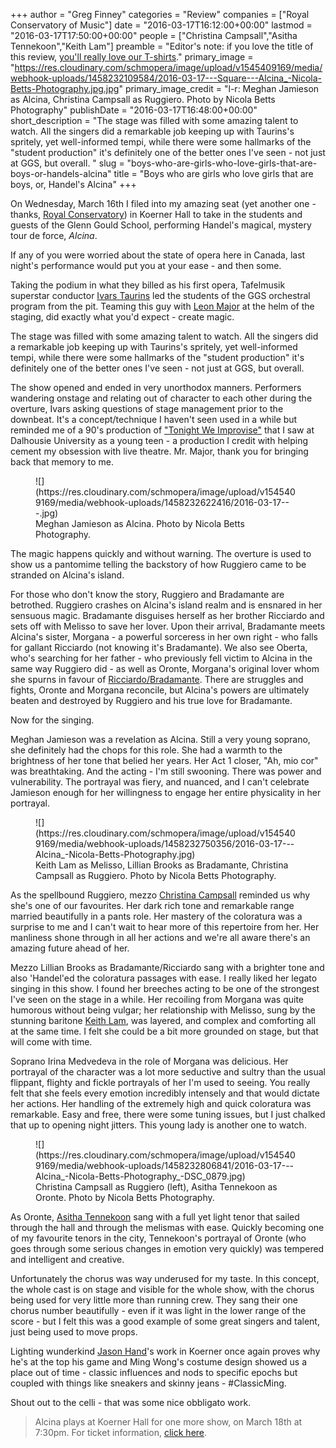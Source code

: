 +++
author = "Greg Finney"
categories = "Review"
companies = ["Royal Conservatory of Music"]
date = "2016-03-17T16:12:00+00:00"
lastmod = "2016-03-17T17:50:00+00:00"
people = ["Christina Campsall","Asitha Tennekoon","Keith Lam"]
preamble = "Editor's note: if you love the title of this review, [you'll really love our T-shirts](http://store.schmopera.com/collections/t-shirts/products/opera-is-boys-being-girls-being-boys-womens-t-shirt)."
primary_image = "https://res.cloudinary.com/schmopera/image/upload/v1545409169/media/webhook-uploads/1458232109584/2016-03-17---Square---Alcina_-Nicola-Betts-Photography.jpg.jpg"
primary_image_credit = "l-r: Meghan Jamieson as Alcina, Christina Campsall as Ruggiero. Photo by Nicola Betts Photography"
publishDate = "2016-03-17T16:48:00+00:00"
short_description = "The stage was filled with some amazing talent to watch. All the singers did a remarkable job keeping up with Taurins&#039;s spritely, yet well-informed tempi, while there were some hallmarks of the &quot;student production&quot; it&#039;s definitely one of the better ones I&#039;ve seen - not just at GGS, but overall. "
slug = "boys-who-are-girls-who-love-girls-that-are-boys-or-handels-alcina"
title = "Boys who are girls who love girls that are boys, or, Handel&#039;s Alcina"
+++

On Wednesday, March 16th I filed into my amazing seat (yet another one - thanks, [Royal Conservatory](/scene/companies/royal-conservatory-of-music/)) in Koerner Hall to take in the students and guests of the Glenn Gould School, performing Handel's magical, mystery tour de force, *Alcina*. 

If any of you were worried about the state of opera here in Canada, last night's performance would put you at your ease - and then some. 

Taking the podium in what they billed as his first opera, Tafelmusik superstar conductor [Ivars Taurins](http://www.tafelmusik.org/about/choir/bios/ivars-taurins) led the students of the GGS orchestral program from the pit. Teaming this guy with [Leon Major](http://leonmajor.com/) at the helm of the staging, did exactly what you'd expect - create magic. 

The stage was filled with some amazing talent to watch. All the singers did a remarkable job keeping up with Taurins's spritely, yet well-informed tempi, while there were some hallmarks of the "student production" it's definitely one of the better ones I've seen - not just at GGS, but overall. 

The show opened and ended in very unorthodox manners. Performers wandering onstage and relating out of character to each other during the overture, Ivars asking questions of stage management prior to the downbeat. It's a concept/technique I haven't seen used in a while but reminded me of a 90's production of ["Tonight We Improvise"](https://en.wikipedia.org/wiki/Tonight_We_Improvise) that I saw at Dalhousie University as a young teen - a production I credit with helping cement my obsession with live theatre. Mr. Major, thank you for bringing back that memory to me. 

<figure data-type="image">
![](https://res.cloudinary.com/schmopera/image/upload/v1545409169/media/webhook-uploads/1458232622416/2016-03-17---.jpg)<figcaption>Meghan Jamieson as Alcina. Photo by Nicola Betts Photography.</figcaption>
</figure>

The magic happens quickly and without warning. The overture is used to show us a pantomime telling the backstory of how Ruggiero came to be stranded on Alcina's island. 

For those who don't know the story, Ruggiero and Bradamante are betrothed. Ruggiero crashes on Alcina's island realm and is ensnared in her sensuous magic. Bradamante disguises herself as her brother Ricciardo and sets off with Melisso to save her lover. Upon their arrival, Bradamante meets Alcina's sister, Morgana - a powerful sorceress in her own right - who falls for gallant Ricciardo (not knowing it's Bradamante). We also see Oberta, who's searching for her father - who previously fell victim to Alcina in the same way Ruggiero did - as well as Oronte, Morgana's original lover whom she spurns in favour of [Ricciardo/Bradamante](http://store.schmopera.com/collections/t-shirts/products/opera-is-boys-being-girls-being-boys-womens-t-shirt). There are struggles and fights, Oronte and Morgana reconcile, but Alcina's powers are ultimately beaten and destroyed by Ruggiero and his true love for Bradamante. 

Now for the singing. 

Meghan Jamieson was a revelation as Alcina. Still a very young soprano, she definitely had the chops for this role. She had a warmth to the brightness of her tone that belied her years. Her Act 1 closer, "Ah, mio cor" was breathtaking. And the acting - I'm still swooning. There was power and vulnerability. The portrayal was fiery, and nuanced, and I can't celebrate Jamieson enough for her willingness to engage her entire physicality in her portrayal. 

<figure data-type="image">
![](https://res.cloudinary.com/schmopera/image/upload/v1545409169/media/webhook-uploads/1458232750356/2016-03-17---Alcina_-Nicola-Betts-Photography.jpg)<figcaption>Keith Lam as Melisso, Lillian Brooks as Bradamante, Christina Campsall as Ruggiero. Photo by Nicola Betts Photography.</figcaption>
</figure>

As the spellbound Ruggiero, mezzo [Christina Campsall](/dont-miss-la-voix-humaine/) reminded us why she's one of our favourites. Her dark rich tone and remarkable range married beautifully in a pants role. Her mastery of the coloratura was a surprise to me and I can't wait to hear more of this repertoire from her. Her manliness shone through in all her actions and we're all aware there's an amazing future ahead of her. 

Mezzo Lillian Brooks as Bradamante/Ricciardo sang with a brighter tone and also 'Handel'ed the coloratura passages with ease. I really liked her legato singing in this show. I found her breeches acting to be one of the strongest I've seen on the stage in a while. Her recoiling from Morgana was quite humorous without being vulgar; her relationship with Melisso, sung by the stunning baritone [Keith Lam](/spotlight-on-keith-lam/), was layered, and complex and comforting all at the same time. I felt she could be a bit more grounded on stage, but that will come with time. 

Soprano Irina Medvedeva in the role of Morgana was delicious. Her portrayal of the character was a lot more seductive and sultry than the usual flippant, flighty and fickle portrayals of her I'm used to seeing. You really felt that she feels every emotion incredibly intensely and that would dictate her actions. Her handling of the extremely high and quick coloratura was remarkable. Easy and free, there were some tuning issues, but I just chalked that up to opening night jitters. This young lady is another one to watch. 

<figure data-type="image">
![](https://res.cloudinary.com/schmopera/image/upload/v1545409169/media/webhook-uploads/1458232806841/2016-03-17---Alcina_-Nicola-Betts-Photography_-DSC_0879.jpg)<figcaption>Christina Campsall as Ruggiero (left), Asitha Tennekoon as Oronte. Photo by Nicola Betts Photography.</figcaption>
</figure>

As Oronte, [Asitha Tennekoon](/scene/people/asitha-tennekoon/) sang with a full yet light tenor that sailed through the hall and through the melismas with ease. Quickly becoming one of my favourite tenors in the city, Tennekoon's portrayal of Oronte (who goes through some serious changes in emotion very quickly) was tempered and intelligent and creative. 

Unfortunately the chorus was way underused for my taste. In this concept, the whole cast is on stage and visible for the whole show, with the chorus being used for very little more than running crew. They sang their one chorus number beautifully - even if it was light in the lower range of the score - but I felt this was a good example of some great singers and talent, just being used to move props. 

Lighting wunderkind [Jason Hand](/scene/people/jason-hand/)'s work in Koerner once again proves why he's at the top his game and Ming Wong's costume design showed us a place out of time - classic influences and nods to specific epochs but coupled with things like sneakers and skinny jeans - #ClassicMing.

Shout out to the celli - that was some nice obbligato work.

>Alcina plays at Koerner Hall for one more show, on March 18th at 7:30pm. For ticket information, [click here](http://performance.rcmusic.ca/tickets/seats/1900).
